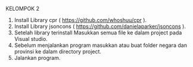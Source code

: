 KELOMPOK 2

1. Install Library cpr ( https://github.com/whoshuu/cpr ).
2. Install Library jsoncons ( https://github.com/danielaparker/jsoncons ).
3. Setelah library terinstall Masukkan semua file ke dalam project pada Visual studio.
4. Sebelum menjalankan program masukkan atau buat folder negara dan provinsi ke dalam directory project.
5. Jalankan program.
